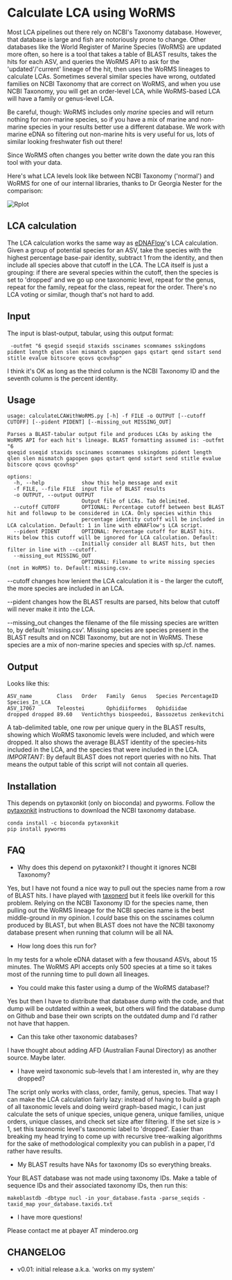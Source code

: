 # Calculate LCA using WoRMS

Most LCA pipelines out there rely on NCBI's Taxonomy database. However, that database is large and fish are notoriously prone to change. Other databases like the World Register of Marine Species (WoRMS) are updated more often, so here is a tool that takes a table of BLAST results, takes the hits for each ASV, and queries the WoRMS API to ask for the 'updated'/'current' lineage of the hit, then uses the WoRMS lineages to calculate LCAs. Sometimes several similar species have wrong, outdated families on NCBI Taxonomy that are correct on WoRMS, and when you use NCBI Taxonomy, you will get an order-level LCA, while WoRMS-based LCA will have a family or genus-level LCA.

Be careful, though: WoRMS includes only *marine* species and will return nothing for non-marine species, so if you have a mix of marine and non-marine species in your results better use a different database. We work with marine eDNA so filtering out non-marine hits is very useful for us, lots of similar looking freshwater fish out there!

Since WoRMS often changes you better write down the date you ran this tool with your data.

Here's what LCA levels look like between NCBI Taxonomy ('normal') and WoRMS for one of our internal libraries, thanks to Dr Georgia Nester for the comparison:

![Rplot](https://github.com/user-attachments/assets/781cb094-a06b-42a5-8c61-b36efb150455)

## LCA calculation

The LCA calculation works the same way as [eDNAFlow](https://github.com/mahsa-mousavi/eDNAFlow)'s LCA calculation. Given a group of potential species for an ASV, take the species with the highest percentage base-pair identity, subtract 1 from the identity, and then include all species above that cutoff in the LCA. The LCA itself is just a grouping: if there are several species within the cutoff, then the species is set to 'dropped' and we go up one taxonomic level, repeat for the genus, repeat for the family, repeat for the class, repeat for the order. There's no LCA voting or similar, though that's not hard to add.

## Input

The input is blast-output, tabular, using this output format:

     -outfmt "6 qseqid sseqid staxids sscinames scomnames sskingdoms pident length qlen slen mismatch gapopen gaps qstart qend sstart send stitle evalue bitscore qcovs qcovhsp"

I think it's OK as long as the third column is the NCBI Taxonomy ID and the seventh column is the percent identity.

## Usage

```
usage: calculateLCAWithWoRMS.py [-h] -f FILE -o OUTPUT [--cutoff CUTOFF] [--pident PIDENT] [--missing_out MISSING_OUT]

Parses a BLAST-tabular output file and produces LCAs by asking the WoRMS API for each hit's lineage. BLAST formatting assumed is: -outfmt "6
qseqid sseqid staxids sscinames scomnames sskingdoms pident length qlen slen mismatch gapopen gaps qstart qend sstart send stitle evalue
bitscore qcovs qcovhsp"

options:
  -h, --help            show this help message and exit
  -f FILE, --file FILE  input file of BLAST results
  -o OUTPUT, --output OUTPUT
                        Output file of LCAs. Tab delimited.
  --cutoff CUTOFF       OPTIONAL: Percentage cutoff between best BLAST hit and followup to be considered in LCA. Only species within this
                        percentage identity cutoff will be included in LCA calculation. Default: 1 in line with eDNAFlow's LCA script.
  --pident PIDENT       OPTIONAL: Percentage cutoff for BLAST hits. Hits below this cutoff will be ignored for LCA calculation. Default:
                        Initially consider all BLAST hits, but then filter in line with --cutoff.
  --missing_out MISSING_OUT
                        OPTIONAL: Filename to write missing species (not in WoRMS) to. Default: missing.csv.
```

--cutoff changes how lenient the LCA calculation it is - the larger the cutoff, the more species are included in an LCA.

--pident changes how the BLAST results are parsed, hits below that cutoff will never make it into the LCA.

--missing_out changes the filename of the file missing species are written to, by default 'missing.csv'. Missing species are species present in the BLAST results and on NCBI Taxonomy, but are not in WoRMS. These species are a mix of non-marine species and species with sp./cf. names.

## Output

Looks like this:

```
ASV_name        Class   Order   Family  Genus   Species PercentageID    Species_In_LCA
ASV_17067       Teleostei       Ophidiiformes   Ophidiidae      dropped dropped 89.60   Ventichthys biospeedoi, Bassozetus zenkevitchi
```

A tab-delimited table, one row per unique query in the BLAST results, showing which WoRMS taxonomic levels were included, and which were dropped. It also shows the average BLAST identity of the species-hits included in the LCA, and the species that were included in the LCA. *IMPORTANT*: By default BLAST does not report queries with no hits. That means the output table of this script will not contain all queries.

## Installation

This depends on pytaxonkit (only on bioconda) and pyworms. Follow the [pytaxonkit](https://github.com/bioforensics/pytaxonkit) instructions to download the NCBI taxonomy database.

    conda install -c bioconda pytaxonkit
    pip install pyworms

## FAQ

- Why does this depend on pytaxonkit? I thought it ignores NCBI Taxonomy?

Yes, but I have not found a nice way to pull out the species name from a row of BLAST hits. I have played with [taxonerd](https://github.com/nleguillarme/taxonerd) but it feels like overkill for this problem. Relying on the NCBI Taxonomy ID for the species name, then pulling out the WoRMS lineage for the NCBI species name is the best middle-ground in my opinion. I *could* base this on the sscinames column produced by BLAST, but when BLAST does not have the NCBI taxonomy database present when running that column will be all NA.

- How long does this run for?

In my tests for a whole eDNA dataset with a few thousand ASVs, about 15 minutes. The WoRMS API accepts only 500 species at a time so it takes most of the running time to pull down all lineages.

- You could make this faster using a dump of the WoRMS database!?

Yes but then I have to distribute that database dump with the code, and that dump will be outdated within a week, but others will find the database dump on Github and base their own scripts on the outdated dump and I'd rather not have that happen.

- Can this take other taxonomic databases?

I have thought about adding AFD (Australian Faunal Directory) as another source. Maybe later.

- I have weird taxonomic sub-levels that I am interested in, why are they dropped?

The script only works with class, order, family, genus, species. That way I can make the LCA calculation fairly lazy: instead of having to build a graph of all taxonomic levels and doing weird graph-based magic, I can just calculate the sets of unique species, unique genera, unique families, unique orders, unique classes, and check set size after filtering. If the set size is > 1, set this taxonomic level's taxonomic label to 'dropped'. Easier than breaking my head trying to come up with recursive tree-walking algorithms for the sake of methodological complexity you can publish in a paper, I'd rather have results.

- My BLAST results have NAs for taxonomy IDs so everything breaks.

Your BLAST database was not made using taxonomy IDs. Make a table of sequence IDs and their associated taxonomy IDs, then run this:

    makeblastdb -dbtype nucl -in your_database.fasta -parse_seqids -taxid_map your_database.taxids.txt

- I have more questions!

Please contact me at pbayer AT minderoo.org


## CHANGELOG

- v0.01: initial release a.k.a. 'works on my system'
